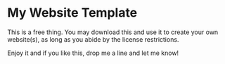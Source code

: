 <h1>My Website Template</h1>

<p>This is a free thing. You may download this and use it to create your own website(s), as long as you abide by the license restrictions.</p>

<p>Enjoy it and if you like this, drop me a line and let me know!</p>


